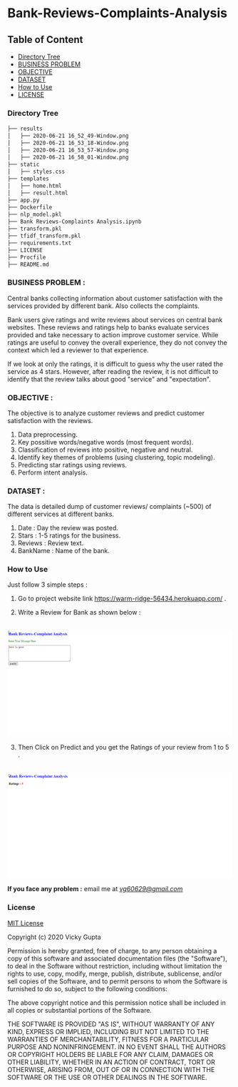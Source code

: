 # Bank-Reviews-Complaints-Analysis

## Table of Content
  * [Directory Tree](#directory-tree)
  * [BUSINESS PROBLEM](#business-problem)
  * [OBJECTIVE](#objective)
  * [DATASET](#dataset)
  * [How to Use](#how-to-use)
  * [LICENSE](#license)

### Directory Tree

```
├── results
│   ├── 2020-06-21 16_52_49-Window.png
│   ├── 2020-06-21 16_53_18-Window.png
│   ├── 2020-06-21 16_53_57-Window.png
│   ├── 2020-06-21 16_58_01-Window.png
├── static
│   ├── styles.css
├── templates
│   ├── home.html
│   ├── result.html
├── app.py
├── Dockerfile
├── nlp_model.pkl
├── Bank Reviews-Complaints Analysis.ipynb
├── transform.pkl
├── tfidf_transform.pkl
├── requirements.txt
├── LICENSE
├── Procfile
├── README.md
```

### BUSINESS PROBLEM :

Central banks collecting information about customer satisfaction with the services provided by different bank. Also collects the complaints.

Bank users give ratings and write reviews about services on central bank websites. These reviews and ratings help to banks evaluate services provided and take necessary to action improve customer service. While ratings are useful to convey the overall experience, they do not convey the context which led a reviewer to that experience. 

If we look at only the ratings, it is difficult to guess why the user rated the service as 4 stars. However, after reading the review, it is not difficult to identify that the review talks about good "service" and "expectation".

### OBJECTIVE :

The objective is to analyze customer reviews and predict customer satisfaction with the reviews.

1) Data preprocessing.
2) Key possitive words/negative words (most frequent words).
3) Classification of reviews into positive, negative and neutral.
4) Identify key themes of problems (using clustering, topic modeling).
5) Predicting star ratings using reviews.
6) Perform intent analysis.

### DATASET :

The data is detailed dump of customer reviews/ complaints (~500) of different services at different banks.

1) Date : Day the review was posted.
2) Stars : 1-5 ratings for the business.
3) Reviews : Review text.
4) BankName : Name of the bank.

### How to Use

Just follow 3 simple steps :

1. Go to project website link https://warm-ridge-56434.herokuapp.com/ .<br>

2. Write a Review for Bank as shown below :<br><br>

![](https://github.com/vicky60629/Bank-Reviews-Complaints-Analysis/blob/master/results/2020-06-21%2016_52_49-Window.png)<br>

3. Then Click on Predict and you get the Ratings of your review from 1 to 5 .<br><br>

![](https://github.com/vicky60629/Bank-Reviews-Complaints-Analysis/blob/master/results/2020-06-21%2016_53_18-Window.png)<br>

**If you face any problem :** email me at *vg60629@gmail.com*

### License

[MIT License](https://github.com/vicky60629/Bank-Reviews-Complaints-Analysis/blob/master/LICENSE)

Copyright (c) 2020 Vicky Gupta

Permission is hereby granted, free of charge, to any person obtaining a copy
of this software and associated documentation files (the "Software"), to deal
in the Software without restriction, including without limitation the rights
to use, copy, modify, merge, publish, distribute, sublicense, and/or sell
copies of the Software, and to permit persons to whom the Software is
furnished to do so, subject to the following conditions:

The above copyright notice and this permission notice shall be included in all
copies or substantial portions of the Software.

THE SOFTWARE IS PROVIDED "AS IS", WITHOUT WARRANTY OF ANY KIND, EXPRESS OR
IMPLIED, INCLUDING BUT NOT LIMITED TO THE WARRANTIES OF MERCHANTABILITY,
FITNESS FOR A PARTICULAR PURPOSE AND NONINFRINGEMENT. IN NO EVENT SHALL THE
AUTHORS OR COPYRIGHT HOLDERS BE LIABLE FOR ANY CLAIM, DAMAGES OR OTHER
LIABILITY, WHETHER IN AN ACTION OF CONTRACT, TORT OR OTHERWISE, ARISING FROM,
OUT OF OR IN CONNECTION WITH THE SOFTWARE OR THE USE OR OTHER DEALINGS IN THE
SOFTWARE.

